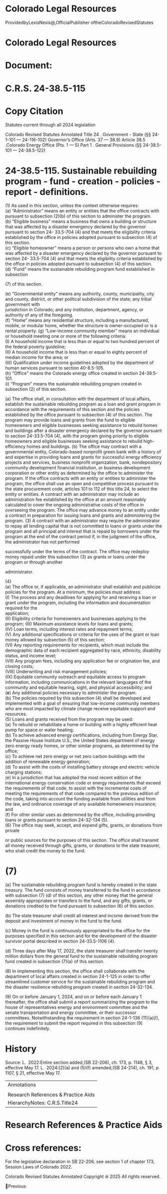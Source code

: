 # Colorado Legal Resources  

ProvidedbyLexisNexis@,OfficialPublisher oftheColoradoRevisedStatutes  

# Colorado Legal Resources  

# Document:  

# C.R.S. 24-38.5-115  

# Copy Citation  

Statutes current through all 2024 legislation  

Colorado Revised Statutes Annotated Title 24 . Government - State (§§ 24-1-101 — 24-116-102) Governor’s Office (Arts. 37 — 38.9) Article 38.5 .Colorado Energy Office (Pts. 1 — 5) Part 1 . General Provisions (§§ 24-38.5-101 — 24-38.5-122)  

# 24-38.5-115. Sustainable rebuilding program - fund - creation - policies - report - definitions.  

(1) As used in this section, unless the context otherwise requires:   
(a) “Administrator” means an entity or entities that the office contracts with pursuant to subsection (2)(b) of this section to administer the program.   
(b) “Eligible business” means a business that owns a building or structure that was affected by a disaster emergency declared by the governor pursuant to section 24- 33.5-704 (4) and that meets the eligibility criteria established by the office in policies adopted pursuant to subsection (4) of this section.   
(c) “Eligible homeowner” means a person or persons who own a home that was affected by a disaster emergency declared by the governor pursuant to section 24- 33.5-704 (4) and that meets the eligibility criteria established by the office in policies adopted pursuant to subsection (4) of this section.   
(d) “Fund” means the sustainable rebuilding program fund established in subsection  

(7) of this section.  

(e) “Governmental entity” means any authority, county, municipality, city and county, district, or other political subdivision of the state; any tribal government with   
jurisdiction in Colorado; and any institution, department, agency, or authority of any of the foregoing.   
(f) “Home” means any residential structure, including a manufactured, mobile, or modular home, whether the structure is owner-occupied or is a rental property. (g) “Low-income community member” means an individual or household meeting one or more of the following criteria:   
(I) A household income that is less than or equal to two hundred percent of the federal poverty guideline;   
(II) A household income that is less than or equal to eighty percent of median income for the area; or   
(III) Qualification under income guidelines adopted by the department of human services pursuant to section 40-8.5-105.   
(h) “Office” means the Colorado energy office created in section 24-38.5-101.   
(i) “Program” means the sustainable rebuilding program created in subsection (2) of this section.  

(a) The office shall, in consultation with the department of local affairs, establish the sustainable rebuilding program as a loan and grant program in accordance with the requirements of this section and the policies established by the office pursuant to subsection (4) of this section. The program may provide loans and grants from the fund to eligible homeowners and eligible businesses seeking assistance to rebuild homes and buildings after a disaster emergency declared by the governor pursuant to section 24-33.5-704 (4), with the program giving priority to eligible homeowners and eligible businesses seeking assistance to rebuild high-efficiency homes and buildings. (b) The office may contract with a governmental entity, Colorado-based nonprofit green bank with a history of and expertise in providing loans and grants for successful energy efficiency projects and services, business nonprofit organization, bank, nondepository community development financial institution, or business development corporation or other entity as determined by the office to administer the program. If the office contracts with an entity or entities to administer the program, the office shall use an open and competitive process pursuant to the state procurement code, articles 101 to 112 of this title 24, to select the entity or entities. A contract with an administrator may include an administration fee established by the office at an amount reasonably calculated to cover the ongoing administrative costs of the office in overseeing the program. The office may advance money to an entity under a contract in preparation for issuing loans and grants and administering the program. (3) A contract with an administrator may require the administrator to repay all lending capital that is not committed to loans or grants under the program and all principal and interest that is repaid by borrowers under the program at the end of the contract period if, in the judgment of the office, the administrator has not performed  

successfully under the terms of the contract. The office may redeploy money repaid under this subsection (3) as grants or loans under the program or through another  

administrator.  

(4)   
(a) The office or, if applicable, an administrator shall establish and publicize policies for the program. At a minimum, the policies must address:   
(I) The process and any deadlines for applying for and receiving a loan or grant under the program, including the information and documentation required for the   
application;   
(II) Eligibility criteria for homeowners and businesses applying to the program; (III) Maximum assistance levels for loans and grants;   
(IV) Loan terms, including interest rates and repayment terms;   
(V) Any additional specifications or criteria for the uses of the grant or loan money allowed by subsection (5) of this section;   
(VI) Any reporting requirements for recipients, which must include the demographic data of each recipient aggregated by race, ethnicity, disability status, and income level;   
(VII) Any program fees, including any application fee or origination fee, and closing costs;   
(VIII) Underwriting and risk management policies;   
(IX) Equitable community outreach and equitable access to program information, including communications in the relevant languages of the community and equitable hearing, sight, and physical accessibility; and   
$(\mathbf{x})$ Any additional policies necessary to administer the program.   
(b) The policies required by this subsection (4) shall be developed and implemented with a goal of ensuring that low-income community members who are most impacted by climate change receive equitable support and resources.   
(5) Loans and grants received from the program may be used:   
(a) To rebuild or rehabilitate a home or building with a highly efficient heat pump for space or water heating;   
(b) To achieve advanced energy certifications, including from Energy Star, the Passive House Institute U.S., the United States department of energy zero energy ready homes, or other similar programs, as determined by the office;   
(c) To achieve net zero energy or net zero carbon buildings with the addition of renewable energy generation;   
(d) To assist with the costs of installing battery storage and electric vehicle charging stations;   
(e) In a jurisdiction that has adopted the most recent edition of the international energy conservation code or energy requirements that exceed the requirements of that code, to assist with the incremental costs of meeting the requirements of that code compared to the previous edition of the code, taking into account the funding available from utilities and from the law, and ordinance coverage of any available homeowners insurance; and   
(f) For other similar uses as determined by the office, including providing loans or grants pursuant to section 24-32-134 (5).   
(6) The office may seek, accept, and expend gifts, grants, or donations from private  

or public sources for the purposes of this section. The office shall transmit all money received through gifts, grants, or donations to the state treasurer, who shall credit the money to the fund.  

# (7)  

(a) The sustainable rebuilding program fund is hereby created in the state treasury. The fund consists of money transferred to the fund in accordance with subsection (7) (d) of this section, any other money that the general assembly appropriates or transfers to the fund, and any gifts, grants, or donations credited to the fund pursuant to subsection (6) of this section.  

(b) The state treasurer shall credit all interest and income derived from the deposit and investment of money in the fund to the fund.  

(c) Money in the fund is continuously appropriated to the office for the purposes specified in this section and for the development of the disaster survivor portal described in section 24-33.5-1106 (4).  

(d) Three days after May 17, 2022, the state treasurer shall transfer twenty million dollars from the general fund to the sustainable rebuilding program fund created in subsection (7)(a) of this section.  

(8) In implementing this section, the office shall collaborate with the department of local affairs created in section 24-1-125 in order to offer streamlined customer service for the sustainable rebuilding program and the disaster resilience rebuilding program created in section 24-32-134.  

(9) On or before January 1, 2024, and on or before each January 1 thereafter, the office shall submit a report summarizing the program to the house of representatives energy and environment committee and the senate transportation and energy committee, or their successor committees. Notwithstanding the requirement in section 24-1-136 (11)(a)(I), the requirement to submit the report required in this subsection (9) continues indefinitely.  

# History  

Source: L. 2022:Entire section added,(SB 22-206), ch. 173, p. 1148, § 3, effective May 17. L. 2024:(2)(a) and (5)(f) amended,(SB 24-214), ch. 191, p. 1107, § 21, effective May 17.  

<html><body><table><tr><td>Annotations</td></tr><tr><td></td></tr><tr><td>Research References & Practice Aids</td></tr><tr><td>HierarchyNotes: C.R.S.Title24</td></tr></table></body></html>  

# Research References & Practice Aids  

# Cross references:  

For the legislative declaration in SB 22-206, see section 1 of chapter 173, Session Laws of Colorado 2022.  

Colorado Revised Statutes Annotated Copyright $\circledcirc$ 2025 All rights reserved.  

Previous  